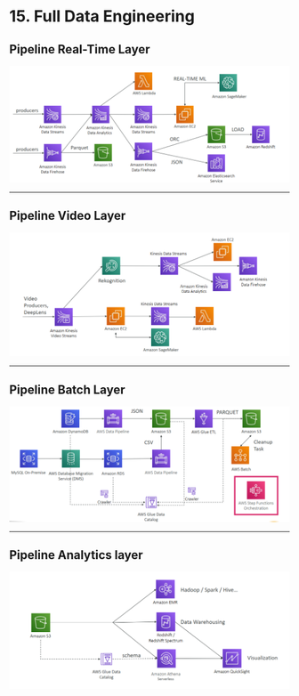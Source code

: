 # 15. Full Data Engineering

## Pipeline Real-Time Layer

![15%20Full%20Data%20Engineering%20393039728b1c418daf6c9dfee82cf7e1/Untitled.png](15%20Full%20Data%20Engineering%20393039728b1c418daf6c9dfee82cf7e1/Untitled.png)

---

## Pipeline Video Layer

![15%20Full%20Data%20Engineering%20393039728b1c418daf6c9dfee82cf7e1/Untitled%201.png](15%20Full%20Data%20Engineering%20393039728b1c418daf6c9dfee82cf7e1/Untitled%201.png)

---

## Pipeline Batch Layer

![15%20Full%20Data%20Engineering%20393039728b1c418daf6c9dfee82cf7e1/Untitled%202.png](15%20Full%20Data%20Engineering%20393039728b1c418daf6c9dfee82cf7e1/Untitled%202.png)

---

## Pipeline Analytics layer

![15%20Full%20Data%20Engineering%20393039728b1c418daf6c9dfee82cf7e1/Untitled%203.png](15%20Full%20Data%20Engineering%20393039728b1c418daf6c9dfee82cf7e1/Untitled%203.png)